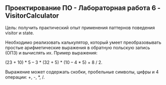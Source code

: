 ## Проектирование ПО - Лабораторная работа 6 - VisitorCalculator

Цель: получить практический опыт применения паттернов поведения visitor и state.

Необходимо реализовать калькулятор, который умеет преобразовывать простые арифметические выражения в обратную польскую запись (ОПЗ) и вычислять их. Пример выражения:

(23 + 10) * 5 – 3 * (32 + 5) * (10 – 4 * 5) + 8 / 2.

Выражение может содержать скобки, пробельные символы, цифры и 4 операции: +, -, *, /.
